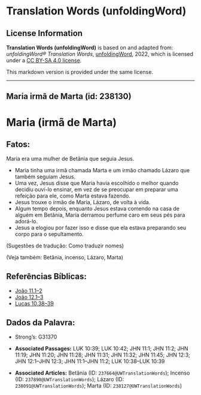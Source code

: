 # Translation Words (unfoldingWord)

## License Information

**Translation Words (unfoldingWord)** is based on and adapted from: _unfoldingWord® Translation Words_, [unfoldingWord](https://unfoldingword.org/utw), 2022, which is licensed under a [CC BY-SA 4.0 license](https://creativecommons.org/licenses/by-sa/4.0/legalcode.en).

This markdown version is provided under the same license.



--------------------------------

## Maria irmã de Marta (id: 238130)

Maria (irmã de Marta)
=====================

Fatos:
------

Maria era uma mulher de Betânia que seguia Jesus.

* Maria tinha uma irmã chamada Marta e um irmão chamado Lázaro que também seguiam Jesus.
* Uma vez, Jesus disse que Maria havia escolhido o melhor quando decidiu ouvi\-lo ensinar, em vez de se preocupar em preparar uma refeição para ele, como Marta estava fazendo.
* Jesus trouxe o irmão de Maria, Lázaro, de volta à vida.
* Algum tempo depois, enquanto Jesus estava comendo na casa de alguém em Betânia, Maria derramou perfume caro em seus pés para adorá\-lo.
* Jesus a elogiou por fazer isso e disse que ela estava preparando seu corpo para o sepultamento.

(Sugestões de tradução: Como traduzir nomes)

(Veja também: Betânia, incenso, Lázaro, Marta)

Referências Bíblicas:
---------------------

* [João 11\.1–2](https://ref.ly/John11:1-John11:2)
* [João 12\.1–3](https://ref.ly/John12:1-John12:3)
* [Lucas 10\.38–39](https://ref.ly/Luke10:38-Luke10:39)

Dados da Palavra:
-----------------

* Strong’s: G31370

* **Associated Passages:** LUK 10:39; LUK 10:42; JHN 11:1; JHN 11:2; JHN 11:19; JHN 11:20; JHN 11:28; JHN 11:31; JHN 11:32; JHN 11:45; JHN 12:3; JHN 12:1–JHN 12:3; JHN 11:1–JHN 11:2; LUK 10:38–LUK 10:39
* **Associated Articles:** Betânia (ID: `237664@UWTranslationWords`); Incenso (ID: `237890@UWTranslationWords`); Lázaro (ID: `238091@UWTranslationWords`); Marta (ID: `238127@UWTranslationWords`)

